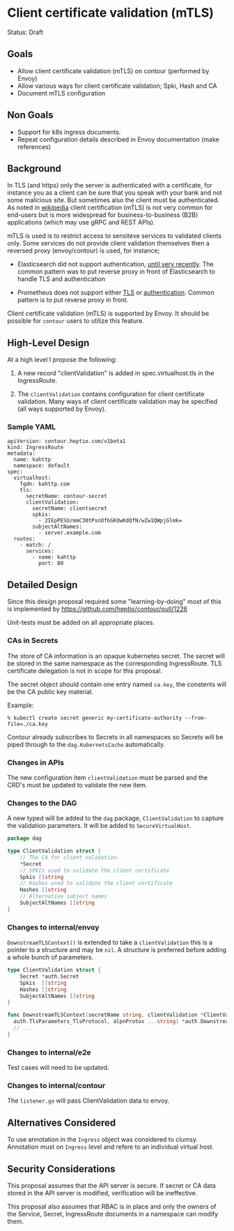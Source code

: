 # Client certificate validation (mTLS)

Status: Draft

## Goals

- Allow client certificate validation (mTLS) on contour (performed by Envoy)
- Allow various ways for client certificate validation; Spki, Hash and CA
- Document mTLS configuration

## Non Goals

- Support for k8s ingress documents.
- Repeat configuration details described in Envoy documentation (make references)

## Background

In TLS (and https) only the server is authenticated with a
certificate, for instance you as a client can be sure that you speak
with your bank and not some malicious site. But sometimes also the client
must be authenticated. As noted in
[wikipedia](https://en.wikipedia.org/wiki/Mutual_authentication)
client certification (mTLS) is not very common for end-users but is
more widespread for business-to-business (B2B) applications (which
may use gRPC and REST APIs).

mTLS is used is to restrict access to sensiteve services to validated
clients only. Some services do not provide client validation
themselves then a reversed proxy (envoy/contour) is used, for
instance;

* Elasticsearch did not support authentication, [until very
  recently](https://www.elastic.co/blog/tips-to-secure-elasticsearch-clusters-for-free-with-encryption-users-and-more). The
  common pattern was to put reverse proxy in front of Elasticsearch to
  handle TLS and authentication

* Prometheus does not support either
  [TLS](https://prometheus.io/docs/guides/tls-encryption/) or
  [authentication](https://prometheus.io/docs/guides/basic-auth/). Common
  pattern is to put reverse proxy in front.



Client certificate validation (mTLS) is supported by Envoy. It should
be possible for `contour` users to utilize this feature.


## High-Level Design

At a high level I propose the following:

1. A new record "clientValidation" is added in spec.virtualhost.tls
   in the IngressRoute.

2. The `clientValidation` contains configuration for client
   certificate validation. Many ways of client certificate validation
   may be specified (all ways supported by Envoy).


### Sample YAML

```
apiVersion: contour.heptio.com/v1beta1
kind: IngressRoute
metadata:
  name: kahttp
  namespace: default
spec:
  virtualhost:
    fqdn: kahttp.com
    tls:
      secretName: contour-secret
      clientValidation:
        secretName: clientsecret
        spkis:
          - 2IEpPESU/mmC30tPsnOfbGKdwKdQfN/wZw1QWpjGlmk=
        subjectAltNames:
          - server.example.com
  routes:
    - match: /
      services:
        - name: kahttp
          port: 80
```


## Detailed Design

Since this design proposal required some "learning-by-doing" most of this
is implemented by https://github.com/heptio/contour/pull/1226

Unit-tests must be added on all appropriate places.


### CAs in Secrets


The store of CA information is an opaque kubernetes secret.
The secret will be stored in the same namespace as the corresponding IngressRoute.
TLS certificate delegation is not in scope for this proposal.

The secret object should contain one entry named `ca.key`, the constents will be the CA public key material.

Example:
```
% kubectl create secret generic my-certificate-authority --from-file=./ca.key
```

Contour already subscribes to Secrets in all namespaces so Secrets will be piped through to the `dag.KubernetsCache` automatically.


### Changes in APIs

The new configuration item `clientValidation` must be parsed and the
CRD's must be updated to validate the new item.


### Changes to the DAG

A new typed will be added to the `dag` package, `ClientValidation`
to capture the validation parameters. It will be added to `SecureVirtualHost`.

```go
package dag

type ClientValidation struct {
	// The CA for client validation.
	*Secret
	// SPKIs used to validate the client certificate
	Spkis []string
	// Hashes used to validate the client certificate
	Hashes []string
	// Alternative subject names
	SubjectAltNames []string
}
```

### Changes to internal/envoy

`DownstreamTLSContext()` is extended to take a `clientValidation` this
is a pointer to a structure and may be `nil`. A structure is preferred
before adding a whole bunch of parameters.

```go
type ClientValidation struct {
	Secret *auth.Secret
	Spkis  []string
	Hashes []string
	SubjectAltNames []string
}

func DownstreamTLSContext(secretName string, clientValidation *ClientValidation, tlsMinProtoVersion
  auth.TlsParameters_TlsProtocol, alpnProtos ...string) *auth.DownstreamTlsContext {
  // ...
}
```


### Changes to internal/e2e

Test cases will need to be updated.

### Changes to internal/contour

The `listener.go` will pass ClientValidation data to envoy.


## Alternatives Considered

To use annotation in the `Ingress` object was considered to
clumsy. Annotation must on `Ingress` level and refere to an individual
virtual host.


## Security Considerations

This proposal assumes that the API server is secure.  If secret or CA
data stored in the API server is modified, verification will be
ineffective.

This proposal also assumes that RBAC is in place and only the owners
of the Service, Secret, IngressRoute documents in a namespace can
modify them.



